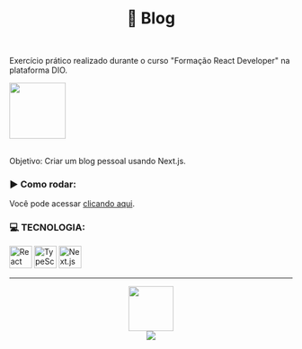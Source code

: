 <div align="center">
  <h1>📝 Blog </h1>
<br>
</div>
<div>
  <p>Exercício prático realizado durante o curso "Formação React Developer" na plataforma DIO. </p>
  <img height="100em" src="https://hermes.dio.me/tracks/68c81887-a1c2-440d-a7ea-7777bc10cd41.png">
  <br><br>
  <p> Objetivo: Criar um blog pessoal usando Next.js. </p>
<h3>▶ Como rodar:</h3>
<div>
    <p>Você pode acessar <a href="#">clicando aqui</a>.</p>
</div>
  <h3>💻 TECNOLOGIA:</h3>
  <img  alt="React" width="40" src="https://cdn.jsdelivr.net/gh/devicons/devicon/icons/react/react-original.svg">
  <img  alt="TypeScript" width="40" src="https://cdn.jsdelivr.net/gh/devicons/devicon/icons/typescript/typescript-plain.svg">
  <img alt="Next.js" width="40" src="https://cdn.jsdelivr.net/gh/devicons/devicon/icons/nextjs/nextjs-original.svg" />
          
</div>
<hr>
<div align="center">
    <a href="https://github.com/bncblnc"><img height="80" src="https://avatars.githubusercontent.com/u/108829137?v=4"></a>
   <br/><a href="https://www.linkedin.com/in/bncblnc/" target="_blank"><img src="https://img.shields.io/badge/-LinkedIn-%230077B5?style=for-the-badge&logo=linkedin&logoColor=white" target="_blank"></a>

</div>
